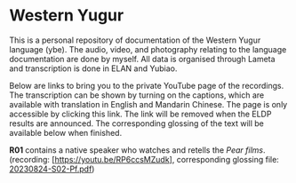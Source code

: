 # Western Yugur
This is a personal repository of documentation of the Western Yugur language (ybe).
The audio, video, and photography relating to the language documentation are done by myself. All data is organised through Lameta and transcription is done in ELAN and Yubiao.

Below are links to bring you to the private YouTube page of the recordings. The transcription can be shown by turning on the captions, which are available with translation in English and Mandarin Chinese. The page is only accessible by clicking this link. The link will be removed when the ELDP results are announced. The corresponding glossing of the text will be available below when finished.

**R01** contains a native speaker who watches and retells the _Pear films_. (recording: [https://youtu.be/RP6ccsMZudk], corresponding glossing file: [20230824-S02-Pf.pdf](https://github.com/Pehirdin/WesternYugur/files/13538322/20230824-S02-Pf.pdf))
